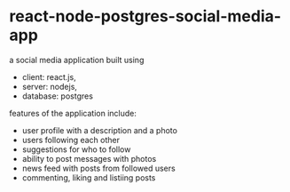 # react-node-postgres-social-media-app
a social media application built using <br>
- client: react.js, <br>
- server: nodejs, <br>
- database: postgres <br>

features of the application include:
- user profile with a description and a photo
- users following each other
- suggestions for who to follow
- ability to post messages with photos
- news feed with posts from followed users
- commenting, liking and listiing posts

